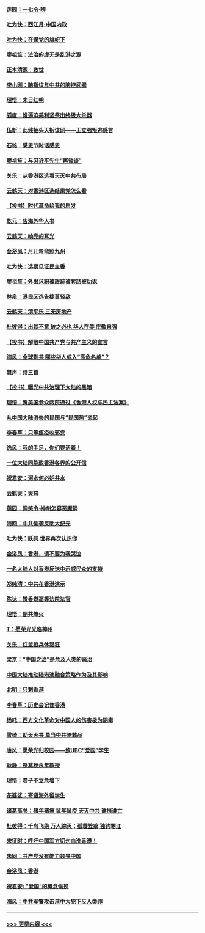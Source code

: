 #### [莲园：一七令‧辨](../pages/nsc993/n11692558.md?t=12020401) 
#### [吐为快：西江月·中国内政](../pages/nsc993/n11692071.md?t=12020401) 
#### [吐为快：在保党的旗帜下](../pages/nsc993/n11691188.md?t=12020401) 
#### [廖祖笙：法治的虚无是乱港之源](../pages/nsc993/n11690605.md?t=12020401) 
#### [正本清源：救世](../pages/nsc993/n11689134.md?t=12020401) 
#### [李小刚：脑指纹与中共的脑控武器](../pages/nsc993/n11688900.md?t=12020401) 
#### [理悟：末日红朝](../pages/nsc993/n11688829.md?t=12020401) 
#### [弧度：谁逼迫美利坚祭出终极大杀器](../pages/nsc993/n11688735.md?t=12020401) 
#### [伍新：此线抽头天拆谍网——王立强叛逃感言](../pages/nsc993/n11687981.md?t=12020401) 
#### [石铭：感恩节时话感恩](../pages/nsc993/n11687568.md?t=12020401) 
#### [廖祖笙：与习近平先生“再谈谈”](../pages/nsc993/n11687005.md?t=12020401) 
#### [关乐：从香港区选看天灭中共布局](../pages/nsc993/n11686647.md?t=12020401) 
#### [云鹤天：对香港区选结果党怎么看](../pages/nsc993/n11686216.md?t=12020401) 
#### [【投书】时代革命给我的启发](../pages/nsc993/n11684287.md?t=12020401) 
#### [乾元：告海外华人书](../pages/nsc993/n11684044.md?t=12020401) 
#### [云鹤天：响亮的耳光](../pages/nsc993/n11684254.md?t=12020401) 
#### [金浴凤：月儿弯弯照九州](../pages/nsc993/n11684231.md?t=12020401) 
#### [吐为快：选票见证民主香](../pages/nsc993/n11684206.md?t=12020401) 
#### [廖祖笙：外出求职被跟踪被套路被劝返](../pages/nsc993/n11683874.md?t=12020401) 
#### [林泉：港民区选告捷莫轻敌](../pages/nsc993/n11683930.md?t=12020401) 
#### [云鹤天：清平乐 三无房地产](../pages/nsc993/n11681521.md?t=12020401) 
#### [杜彼得：出其不意 破之必也 华人在美 庄敬自强](../pages/nsc993/n11679554.md?t=12020401) 
#### [【投书】解散中国共产党与共产主义的宣言](../pages/nsc993/n11679177.md?t=12020401) 
#### [海风：全球剿共 哪些华人或入“高危名单”？](../pages/nsc993/n11678617.md?t=12020401) 
#### [慧声：诗三首](../pages/nsc993/n11678848.md?t=12020401) 
#### [【投书】曝光中共治理下大陆的黑暗](../pages/nsc993/n11678674.md?t=12020401) 
#### [理悟：贺美国参众两院通过《香港人权与民主法案》](../pages/nsc993/n11678104.md?t=12020401) 
#### [从中国大陆消失的民国与“民国热”谈起](../pages/nsc993/n11678075.md?t=12020401) 
#### [李春草：只等瘟疫收邪党](../pages/nsc993/n11677308.md?t=12020401) 
#### [逸风：我的手足，你们要活着！](../pages/nsc993/n11676352.md?t=12020401) 
#### [一位大陆同胞致香港各界的公开信](../pages/nsc993/n11675761.md?t=12020401) 
#### [祝君安：河水何必妒井水](../pages/nsc993/n11675746.md?t=12020401) 
#### [云鹤天：天怒](../pages/nsc993/n11675718.md?t=12020401) 
#### [莲园：调笑令‧神州怎容恶魔祸](../pages/nsc993/n11675648.md?t=12020401) 
#### [海网：中共偷袭反助大纪元](../pages/nsc993/n11673515.md?t=12020401) 
#### [吐为快：妖共 世界再次认识你](../pages/nsc993/n11673506.md?t=12020401) 
#### [金浴凤：香港，请不要为我哭泣](../pages/nsc993/n11673248.md?t=12020401) 
#### [一名大陆人对香港反送中示威民众的支持](../pages/nsc993/n11672615.md?t=12020401) 
#### [郑纯清：中共在香港演示](../pages/nsc993/n11670539.md?t=12020401) 
#### [陈达：赞香港高等法院法官](../pages/nsc993/n11669542.md?t=12020401) 
#### [理悟：倒共烽火](../pages/nsc993/n11668844.md?t=12020401) 
#### [T：愿荣光光临神州](../pages/nsc993/n11668421.md?t=12020401) 
#### [关乐：红鼠狼兵休猖狂](../pages/nsc993/n11668378.md?t=12020401) 
#### [梁京：“中国之治”是危及人类的恶治](../pages/nsc993/n11668328.md?t=12020401) 
#### [中国大陆推动陆港澳融合策略作为及其影响](../pages/nsc993/n11668157.md?t=12020401) 
#### [北明：只剩香港](../pages/nsc993/n11668002.md?t=12020401) 
#### [李春草：历史会记住香港](../pages/nsc993/n11667927.md?t=12020401) 
#### [杨吒：西方文化革命对中国人的伤害极为阴毒](../pages/nsc993/n11664521.md?t=12020401) 
#### [雪绮：助天灭共 莫当中共陪葬品](../pages/nsc993/n11662650.md?t=12020401) 
#### [唐风：愿荣光归校园——致UBC“爱国”学生](../pages/nsc993/n11662194.md?t=12020401) 
#### [耿静：祭奠杨永年教授](../pages/nsc993/n11662514.md?t=12020401) 
#### [理悟：君子不立危墙下](../pages/nsc993/n11662172.md?t=12020401) 
#### [花婆娑：寄语海外留学生](../pages/nsc993/n11662121.md?t=12020401) 
#### [诸葛高参：猪年猪瘟 鼠年鼠疫 天灭中共 谁挡谁亡](../pages/nsc993/n11661980.md?t=12020401) 
#### [杜彼得：千鸟飞绝 万人踪灭；孤蓑笠翁 独钓寒江](../pages/nsc993/n11661170.md?t=12020401) 
#### [宋征时：呼吁中国军方切勿血洗香港！](../pages/nsc993/n11415318.md?t=12020401) 
#### [朱同：共产党没有能力领导中国](../pages/nsc993/n11660421.md?t=12020401) 
#### [金浴凤：香港](../pages/nsc993/n11660419.md?t=12020401) 
#### [祝君安: “爱国”的概念偷换](../pages/nsc993/n11659706.md?t=12020401) 
#### [海风：中共军警攻击港中大犯下反人类罪](../pages/nsc993/n11659632.md?t=12020401) 

----
#### [ >>> 更早内容 <<< ](../indexes/nsc993-earlier.md)
